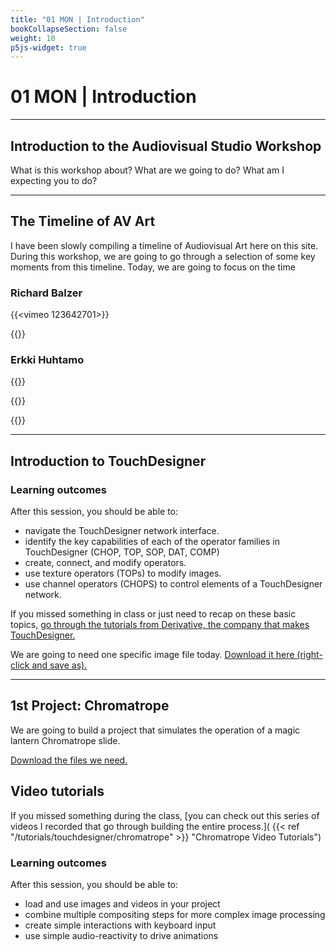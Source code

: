 ```yaml
---
title: "01 MON | Introduction"
bookCollapseSection: false
weight: 10
p5js-widget: true
---
```


# 01 MON | Introduction

---

## Introduction to the Audiovisual Studio Workshop

What is this workshop about? What are we going to do? What am I expecting you to do?

---

## The Timeline of AV Art

I have been slowly compiling a timeline of Audiovisual Art here on this site. During this workshop, we are going to go through a selection of some key moments from this timeline. Today, we are going to focus on the time

### Richard Balzer

{{<vimeo 123642701>}}

{{<youtube tH7ktx9lxUk>}}

### Erkki Huhtamo

{{<youtube V37S95AE3Pc>}}

{{<youtube CRb8Ius0e6A>}}

{{<youtube Bb_xnOqZks4>}}

---

## Introduction to TouchDesigner

### Learning outcomes

After this session, you should be able to:

- navigate the TouchDesigner network interface.
- identify the key capabilities of each of the operator families in TouchDesigner (CHOP, TOP, SOP, DAT, COMP)
- create, connect, and modify operators.
- use texture operators (TOPs) to modify images.
- use channel operators (CHOPS) to control elements of a TouchDesigner network.

If you missed something in class or just need to recap on these basic topics, [go through the tutorials from Derivative, the company that makes TouchDesigner.](https://learn.derivative.ca/courses/100-fundamentals/)

We are going to need one specific image file today. [Download it here (right-click and save as).](./files/thomas-mann-baynes-rat.jpg)

---

## 1st Project: Chromatrope

We are going to build a project that simulates the operation of a magic lantern Chromatrope slide.

[Download the files we need.](https://learn.newmedia.dog/images/examples/chromatrope.zip)

## Video tutorials

If you missed something during the class, [you can check out this series of videos I recorded that go through building the entire process.]( {{< ref "/tutorials/touchdesigner/chromatrope" >}} "Chromatrope Video Tutorials")

### Learning outcomes

After this session, you should be able to:

- load and use images and videos in your project
- combine multiple compositing steps for more complex image processing
- create simple interactions with keyboard input
- use simple audio-reactivity to drive animations

